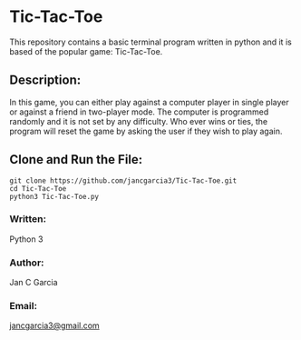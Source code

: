 # Tic-Tac-Toe
This repository contains a basic terminal program written in python and it is based of the popular game: Tic-Tac-Toe. 

## Description:

In this game, you can either play against a computer player in single player or against a friend in two-player mode. The computer is programmed randomly and it is not set by any difficulty. Who ever wins or ties, the program will reset the game by asking the user if they wish to play again. 

## Clone and Run the File:

```
git clone https://github.com/jancgarcia3/Tic-Tac-Toe.git
cd Tic-Tac-Toe
python3 Tic-Tac-Toe.py
```

### Written: 
Python 3

### Author: 
Jan C Garcia

### Email: 
jancgarcia3@gmail.com
